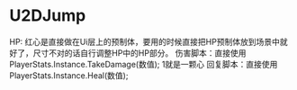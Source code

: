 # U2DJump
HP:
红心是直接做在Ui层上的预制体，要用的时候直接把HP预制体放到场景中就好了，尺寸不对的话自行调整HP中的HP部分。
伤害脚本：直接使用 PlayerStats.Instance.TakeDamage(数值); 1就是一颗心
回复脚本：直接使用 PlayerStats.Instance.Heal(数值);

